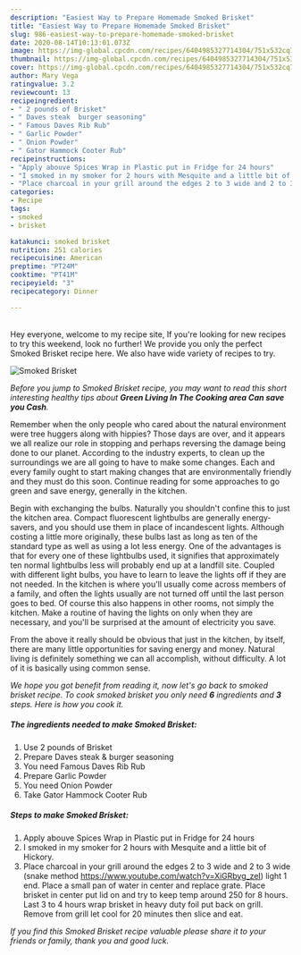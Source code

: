 ```yaml
---
description: "Easiest Way to Prepare Homemade Smoked Brisket"
title: "Easiest Way to Prepare Homemade Smoked Brisket"
slug: 986-easiest-way-to-prepare-homemade-smoked-brisket
date: 2020-08-14T10:13:01.073Z
image: https://img-global.cpcdn.com/recipes/6404985327714304/751x532cq70/smoked-brisket-recipe-main-photo.jpg
thumbnail: https://img-global.cpcdn.com/recipes/6404985327714304/751x532cq70/smoked-brisket-recipe-main-photo.jpg
cover: https://img-global.cpcdn.com/recipes/6404985327714304/751x532cq70/smoked-brisket-recipe-main-photo.jpg
author: Mary Vega
ratingvalue: 3.2
reviewcount: 13
recipeingredient:
- " 2 pounds of Brisket"
- " Daves steak  burger seasoning"
- " Famous Daves Rib Rub"
- " Garlic Powder"
- " Onion Powder"
- " Gator Hammock Cooter Rub"
recipeinstructions:
- "Apply abouve Spices Wrap in Plastic put in Fridge for 24 hours"
- "I smoked in my smoker for 2 hours with Mesquite and a little bit of Hickory."
- "Place charcoal in your grill around the edges 2 to 3 wide and 2 to 3 wide (snake method https://www.youtube.com/watch?v=XiGRbyg_zeI) light 1 end. Place a small pan of water in center and replace grate. Place brisket in center put lid on and try to keep temp around 250 for 8 hours. Last 3 to 4 hours wrap brisket in heavy duty foil put back on grill.  Remove from grill let cool for 20 minutes then slice and eat."
categories:
- Recipe
tags:
- smoked
- brisket

katakunci: smoked brisket 
nutrition: 251 calories
recipecuisine: American
preptime: "PT24M"
cooktime: "PT41M"
recipeyield: "3"
recipecategory: Dinner

---
```

<br>
Hey everyone, welcome to my recipe site, If you're looking for new recipes to try this weekend, look no further! We provide you only the perfect Smoked Brisket recipe here. We also have wide variety of recipes to try.
<br>


![Smoked Brisket](https://img-global.cpcdn.com/recipes/6404985327714304/751x532cq70/smoked-brisket-recipe-main-photo.jpg)

<i>Before you jump to Smoked Brisket recipe, you may want to read this short interesting healthy tips about 
<strong>Green Living In The Cooking area Can save you Cash</strong>.</i>
</br>

Remember when the only people who cared about the natural environment were tree huggers along with hippies? Those days are over, and it appears we all realize our role in stopping and perhaps reversing the damage being done to our planet. According to the industry experts, to clean up the surroundings we are all going to have to make some changes. Each and every family ought to start making changes that are environmentally friendly and they must do this soon. Continue reading for some approaches to go green and save energy, generally in the kitchen.

Begin with exchanging the bulbs. Naturally you shouldn't confine this to just the kitchen area. Compact fluorescent lightbulbs are generally energy-savers, and you should use them in place of incandescent lights. Although costing a little more originally, these bulbs last as long as ten of the standard type as well as using a lot less energy. One of the advantages is that for every one of these lightbulbs used, it signifies that approximately ten normal lightbulbs less will probably end up at a landfill site. Coupled with different light bulbs, you have to learn to leave the lights off if they are not needed. In the kitchen is where you'll usually come across members of a family, and often the lights usually are not turned off until the last person goes to bed. Of course this also happens in other rooms, not simply the kitchen. Make a routine of having the lights on only when they are necessary, and you'll be surprised at the amount of electricity you save.

From the above it really should be obvious that just in the kitchen, by itself, there are many little opportunities for saving energy and money. Natural living is definitely something we can all accomplish, without difficulty. A lot of it is basically using common sense.


<i>We hope you got benefit from reading it, now let's go back to smoked brisket recipe. To cook smoked brisket you only need <strong>6</strong> ingredients and <strong>3</strong> steps. Here is how you cook it.
</i>

##### The ingredients needed to make Smoked Brisket:

1. Use  2 pounds of Brisket
1. Prepare  Daves steak &amp; burger seasoning
1. You need  Famous Daves Rib Rub
1. Prepare  Garlic Powder
1. You need  Onion Powder
1. Take  Gator Hammock Cooter Rub


##### Steps to make Smoked Brisket:

1. Apply abouve Spices Wrap in Plastic put in Fridge for 24 hours
1. I smoked in my smoker for 2 hours with Mesquite and a little bit of Hickory.
1. Place charcoal in your grill around the edges 2 to 3 wide and 2 to 3 wide (snake method https://www.youtube.com/watch?v=XiGRbyg_zeI) light 1 end. Place a small pan of water in center and replace grate. Place brisket in center put lid on and try to keep temp around 250 for 8 hours. Last 3 to 4 hours wrap brisket in heavy duty foil put back on grill.  Remove from grill let cool for 20 minutes then slice and eat.


<i>If you find this Smoked Brisket recipe valuable please share it to your friends or family, thank you and good luck.</i>
